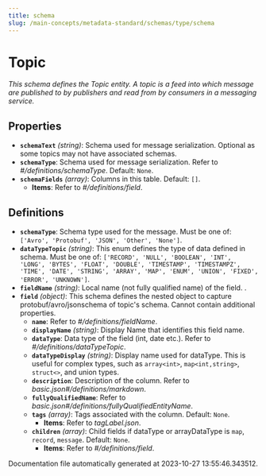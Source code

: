 ```yaml
---
title: schema
slug: /main-concepts/metadata-standard/schemas/type/schema
---
```


# Topic

*This schema defines the Topic entity. A topic is a feed into which message are published to by publishers and read from by consumers in a messaging service.*

## Properties

- **`schemaText`** *(string)*: Schema used for message serialization. Optional as some topics may not have associated schemas.
- **`schemaType`**: Schema used for message serialization. Refer to *#/definitions/schemaType*. Default: `None`.
- **`schemaFields`** *(array)*: Columns in this table. Default: `[]`.
  - **Items**: Refer to *#/definitions/field*.
## Definitions

- **`schemaType`**: Schema type used for the message. Must be one of: `['Avro', 'Protobuf', 'JSON', 'Other', 'None']`.
- **`dataTypeTopic`** *(string)*: This enum defines the type of data defined in schema. Must be one of: `['RECORD', 'NULL', 'BOOLEAN', 'INT', 'LONG', 'BYTES', 'FLOAT', 'DOUBLE', 'TIMESTAMP', 'TIMESTAMPZ', 'TIME', 'DATE', 'STRING', 'ARRAY', 'MAP', 'ENUM', 'UNION', 'FIXED', 'ERROR', 'UNKNOWN']`.
- **`fieldName`** *(string)*: Local name (not fully qualified name) of the field. .
- **`field`** *(object)*: This schema defines the nested object to capture protobuf/avro/jsonschema of topic's schema. Cannot contain additional properties.
  - **`name`**: Refer to *#/definitions/fieldName*.
  - **`displayName`** *(string)*: Display Name that identifies this field name.
  - **`dataType`**: Data type of the field (int, date etc.). Refer to *#/definitions/dataTypeTopic*.
  - **`dataTypeDisplay`** *(string)*: Display name used for dataType. This is useful for complex types, such as `array<int>`, `map<int,string>`, `struct<>`, and union types.
  - **`description`**: Description of the column. Refer to *basic.json#/definitions/markdown*.
  - **`fullyQualifiedName`**: Refer to *basic.json#/definitions/fullyQualifiedEntityName*.
  - **`tags`** *(array)*: Tags associated with the column. Default: `None`.
    - **Items**: Refer to *tagLabel.json*.
  - **`children`** *(array)*: Child fields if dataType or arrayDataType is `map`, `record`, `message`. Default: `None`.
    - **Items**: Refer to *#/definitions/field*.


Documentation file automatically generated at 2023-10-27 13:55:46.343512.
